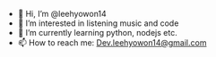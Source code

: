 - 👋 Hi, I’m @leehyowon14 
- 👀 I’m interested in listening music and code
- 🌱 I’m currently learning python, nodejs etc.
- 📫 How to reach me: Dev.leehyowon14@gmail.com

<!---
leehyowon14/leehyowon14 is a ✨ special ✨ repository because its `README.md` (this file) appears on your GitHub profile.
You can click the Preview link to take a look at your changes.
--->
